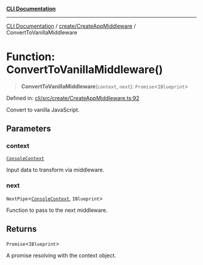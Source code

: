 [**CLI Documentation**](../../../README.md)

***

[CLI Documentation](../../../README.md) / [create/CreateAppMiddleware](../README.md) / ConvertToVanillaMiddleware

# Function: ConvertToVanillaMiddleware()

> **ConvertToVanillaMiddleware**(`context`, `next`): `Promise`\<`IBlueprint`\>

Defined in: [cli/src/create/CreateAppMiddleware.ts:92](https://github.com/stonemjs/cli/blob/a8ddb59abbd77ddb2870c689c0c7e80297d24c5a/src/create/CreateAppMiddleware.ts#L92)

Convert to vanilla JavaScript.

## Parameters

### context

[`ConsoleContext`](../../../declarations/interfaces/ConsoleContext.md)

Input data to transform via middleware.

### next

`NextPipe`\<[`ConsoleContext`](../../../declarations/interfaces/ConsoleContext.md), `IBlueprint`\>

Function to pass to the next middleware.

## Returns

`Promise`\<`IBlueprint`\>

A promise resolving with the context object.
